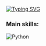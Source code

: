 

[![Typing SVG](https://readme-typing-svg.herokuapp.com/?color=1E90FF&size=35&center=true&vCenter=true&width=1000&lines=HELLO,+My+name+is+Melissa+Mineiro;I'm+32+years+old;I'm+from+Portugal;Data+Scientist;Be+Welcome!+:%29)](https://git.io/typing-svg)

### Main skills:

![Python](https://img.shields.io/badge/Python-3776AB?style=for-the-badge&logo=python&logoColor=white)&nbsp;


